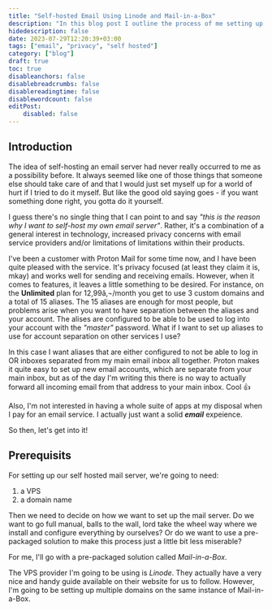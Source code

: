 ```yaml
---
title: "Self-hosted Email Using Linode and Mail-in-a-Box"
description: "In this blog post I outline the process of me setting up a self hosted email service for myself. The reasons are simple: more pirvacy, more flexibility and, perhaps most importantly, more fun."
hidedescription: false
date: 2023-07-29T12:20:39+03:00
tags: ["email", "privacy", "self hosted"]
category: ["blog"]
draft: true
toc: true
disableanchors: false
disablebreadcrumbs: false
disablereadingtime: false
disablewordcount: false
editPost:
    disabled: false
---
```

## Introduction

The idea of self-hosting an email server had never really occurred to me as a possibility before.
It always seemed like one of those things that someone else should take care of
and that I would just set myself up for a world of hurt if I tried to do it myself.
But like the good old saying goes - if you want something done right, you gotta do it yourself.

I guess there's no single thing that I can point to and say *"this is the reason why I want to self-host my own email server"*.
Rather, it's a combination of a general interest in technology, increased privacy
concerns with email service providers and/or limitations of limitations within their products.

I've been a customer with Proton Mail for some time now, and I have been quite pleased with the service.
It's privacy focused (at least they claim it is, mkay) and works well for sending and receiving emails.
However, when it comes to features, it leaves a little something to be desired.
For instance, on the **Unlimited** plan for 12,99â‚¬/month you get to use 3 custom domains and a total of 15 aliases.
The 15 aliases are enough for most people, but problems arise when you want to have separation between the aliases and your account.
The alises are configured to be able to be used to log into your account with the *"master"* password.
What if I want to set up aliases to use for account separation on other services I use?

In this case I want aliases that are either configured to not be able to log in OR inboxes separated from my main email inbox all together.
Proton makes it quite easy to set up new email accounts, which are separate from your main inbox, but as of the day I'm writing this there
is no way to actually forward all incoming email from that address to your main inbox. Cool 👍

Also, I'm not interested in having a whole suite of apps at my disposal when I pay for an email service.
I actually just want a solid ***email*** expeience.

So then, let's get into it!

## Prerequisits

For setting up our self hosted mail server, we're going to need:
1) a VPS
2) a domain name

Then we need to decide on how we want to set up the mail server. Do we want to
go full manual, balls to the wall, lord take the wheel way where we install and
configure everything by ourselves? Or do we want to use a pre-packaged solution
to make this process just a little bit less miserable?

For me, I'll go with a pre-packaged solution called _*Mail-in-a-Box*_.

The VPS provider I'm going to be using is _*Linode*_. They actually have a very nice
and handy guide available on their website for us to follow. However, I'm going
to be setting up multiple domains on the same instance of Mail-in-a-Box.
